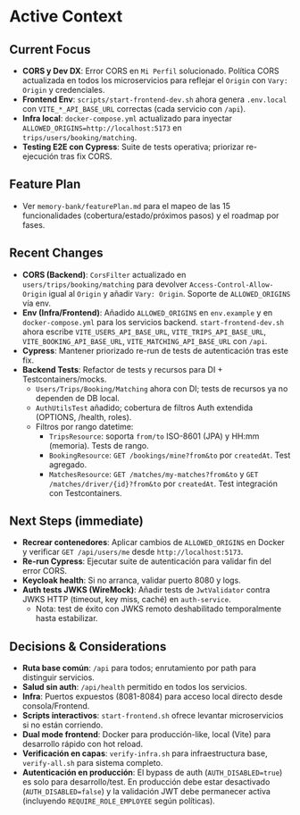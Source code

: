 # Active Context

## Current Focus
- **CORS y Dev DX**: Error CORS en `Mi Perfil` solucionado. Política CORS actualizada en todos los microservicios para reflejar el `Origin` con `Vary: Origin` y credenciales.
- **Frontend Env**: `scripts/start-frontend-dev.sh` ahora genera `.env.local` con `VITE_*_API_BASE_URL` correctas (cada servicio con `/api`).
- **Infra local**: `docker-compose.yml` actualizado para inyectar `ALLOWED_ORIGINS=http://localhost:5173` en `trips/users/booking/matching`.
- **Testing E2E con Cypress**: Suite de tests operativa; priorizar re-ejecución tras fix CORS.

## Feature Plan
- Ver `memory-bank/featurePlan.md` para el mapeo de las 15 funcionalidades (cobertura/estado/próximos pasos) y el roadmap por fases.

## Recent Changes
- **CORS (Backend)**: `CorsFilter` actualizado en `users/trips/booking/matching` para devolver `Access-Control-Allow-Origin` igual al `Origin` y añadir `Vary: Origin`. Soporte de `ALLOWED_ORIGINS` vía env.
- **Env (Infra/Frontend)**: Añadido `ALLOWED_ORIGINS` en `env.example` y en `docker-compose.yml` para los servicios backend. `start-frontend-dev.sh` ahora escribe `VITE_USERS_API_BASE_URL`, `VITE_TRIPS_API_BASE_URL`, `VITE_BOOKING_API_BASE_URL`, `VITE_MATCHING_API_BASE_URL` con `/api`.
- **Cypress**: Mantener priorizado re-run de tests de autenticación tras este fix.
- **Backend Tests**: Refactor de tests y recursos para DI + Testcontainers/mocks.
  - `Users/Trips/Booking/Matching` ahora con DI; tests de recursos ya no dependen de DB local.
  - `AuthUtilsTest` añadido; cobertura de filtros Auth extendida (OPTIONS, /health, roles).
  - Filtros por rango datetime:
    - `TripsResource`: soporta `from/to` ISO-8601 (JPA) y HH:mm (memoria). Tests de rango.
    - `BookingResource`: `GET /bookings/mine?from&to` por `createdAt`. Test agregado.
    - `MatchesResource`: `GET /matches/my-matches?from&to` y `GET /matches/driver/{id}?from&to` por `createdAt`. Test integración con Testcontainers.

## Next Steps (immediate)
- **Recrear contenedores**: Aplicar cambios de `ALLOWED_ORIGINS` en Docker y verificar `GET /api/users/me` desde `http://localhost:5173`.
- **Re-run Cypress**: Ejecutar suite de autenticación para validar fin del error CORS.
- **Keycloak health**: Si no arranca, validar puerto 8080 y logs.
- **Auth tests JWKS (WireMock)**: Añadir tests de `JwtValidator` contra JWKS HTTP (timeout, key miss, caché) en `auth-service`.
  - Nota: test de éxito con JWKS remoto deshabilitado temporalmente hasta estabilizar.

## Decisions & Considerations
- **Ruta base común**: `/api` para todos; enrutamiento por path para distinguir servicios.
- **Salud sin auth**: `/api/health` permitido en todos los servicios.
- **Infra**: Puertos expuestos (8081-8084) para acceso local directo desde consola/Frontend.
- **Scripts interactivos**: `start-frontend.sh` ofrece levantar microservicios si no están corriendo.
- **Dual mode frontend**: Docker para producción-like, local (Vite) para desarrollo rápido con hot reload.
- **Verificación en capas**: `verify-infra.sh` para infraestructura base, `verify-all.sh` para sistema completo.
 - **Autenticación en producción**: El bypass de auth (`AUTH_DISABLED=true`) es solo para desarrollo/test. En producción debe estar desactivado (`AUTH_DISABLED=false`) y la validación JWT debe permanecer activa (incluyendo `REQUIRE_ROLE_EMPLOYEE` según políticas).
